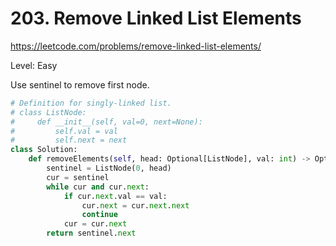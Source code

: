 # 203. Remove Linked List Elements

https://leetcode.com/problems/remove-linked-list-elements/

Level: Easy

Use sentinel to remove first node.

```python
# Definition for singly-linked list.
# class ListNode:
#     def __init__(self, val=0, next=None):
#         self.val = val
#         self.next = next
class Solution:
    def removeElements(self, head: Optional[ListNode], val: int) -> Optional[ListNode]:
        sentinel = ListNode(0, head)
        cur = sentinel
        while cur and cur.next:
            if cur.next.val == val:
                cur.next = cur.next.next
                continue
            cur = cur.next
        return sentinel.next
```